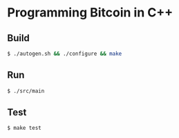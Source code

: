 # Programming Bitcoin in C++

## Build

```bash
$ ./autogen.sh && ./configure && make
```

## Run

```bash 
$ ./src/main
```

## Test

```bash
$ make test
```